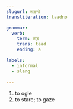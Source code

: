 ```yaml
---
slugurl: ताड़णो
transliteration: taadno

grammar: 
  verb:
    term: ताड़
    trans: taad
    ending: a

labels:
  - informal
  - slang
  
---
```


<word-pos pos="noun">

<word-meanings>

1. to ogle
2. to stare; to gaze

</word-meanings>

<word-synonyms :syns="['ताकणो']"></word-synonyms>

<verb-conj :grammar="grammar"></verb-conj>

</word-pos>